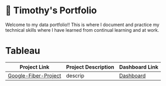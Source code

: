 # 💼 Timothy's Portfolio

Welcome to my data portfolio!!
This is where I document and practice my technical skills where I have learned from continual learning and at work.

# Tableau

| Project Link | Project Description | Dashboard Link
|---|---|---|
|[Google-Fiber-Project](https://github.com/ctimothy14/Google-Fiber-Project) | descrip |[Dashboard](https://public.tableau.com/app/profile/timothy5768/viz/GoogleFiber_Final_Project/Dash_day0andDay1Calls)
